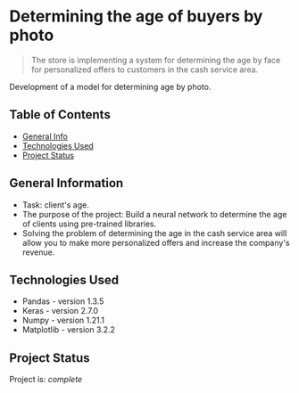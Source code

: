# Determining the age of buyers by photo
> The store is implementing a system for determining the age by face for personalized offers to customers in the cash service area.

Development of a model for determining age by photo.

## Table of Contents
* [General Info](#general-information)
* [Technologies Used](#technologies-used)
* [Project Status](#project-status)


## General Information
- Task: client's age.
- The purpose of the project: Build a neural network to determine the age of clients using pre-trained libraries.
- Solving the problem of determining the age in the cash service area will allow you to make more personalized offers and increase the company's revenue.



## Technologies Used
- Pandas - version 1.3.5
- Keras - version 2.7.0
- Numpy - version 1.21.1
- Matplotlib - version 3.2.2


## Project Status
Project is: _complete_ 

